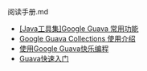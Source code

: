 阅读手册.md

- [[Java工具集]Google Guava 常用功能](http://blog.csdn.net/aya19880214/article/details/50549979)
- [Google Guava Collections 使用介绍](https://www.ibm.com/developerworks/cn/java/j-lo-googlecollection/)
- [使用Google Guava快乐编程](https://www.jianshu.com/p/97778b21bd00)
- [Guava快速入门](https://zhuanlan.zhihu.com/p/20637960)